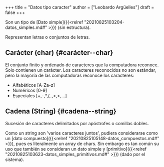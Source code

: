 +++
title = "Datos tipo caracter"
author = ["Leobardo Argüelles"]
draft = false
+++

Son un tipo de [Dato simple]({{<relref "20210825103204-datos_simples.md#" >}}) (sin estructura).

Representan letras o conjuntos de letras.


## Carácter (char) {#carácter--char}

El conjunto finito y ordenado de caracteres que la computadora reconoce.
Solo contienen un carácter.
Los caracteres reconocidos no son estándar, pero la mayoría de las computadoras
reconoce los caracteres:

-   Alfabéticos [A-Za-z]
-   Numéricos [0-9]
-   Especiales [+,-,\*,/,.,<,>,...]


## Cadena (String) {#cadena--string}

Sucesión de caracteres delimitados por apóstrofes o comillas dobles.

Como un string son 'varios caracteres juntos', pudiera considerarse como
un [dato compuesto]({{<relref "20210825105148-datos_compuestos.md#" >}}), pues es literalmente un array de chars.
Sin embargo es tan común su uso que también se consideran un dato simple
y [primitivo]({{<relref "20210825103623-datos_simples_primitivos.md#" >}}) (dado por el sistema).
